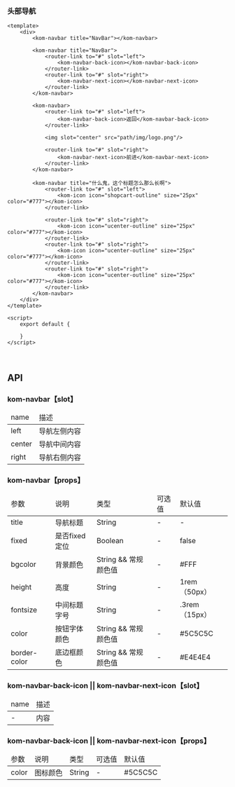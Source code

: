 ### 头部导航

```
<template>
    <div>
        <kom-navbar title="NavBar"></kom-navbar>
        
        <kom-navbar title="NavBar">
            <router-link to="#" slot="left">
                <kom-navbar-back-icon></kom-navbar-back-icon>
            </router-link>
            <router-link to="#" slot="right">
                <kom-navbar-next-icon></kom-navbar-next-icon>
            </router-link>
        </kom-navbar>
        
        <kom-navbar>
            <router-link to="#" slot="left">
                <kom-navbar-back-icon>返回</kom-navbar-back-icon>
            </router-link>
    
            <img slot="center" src="path/img/logo.png"/>
    
            <router-link to="#" slot="right">
                <kom-navbar-next-icon>前进</kom-navbar-next-icon>
            </router-link>
        </kom-navbar>
        
        <kom-navbar title="什么鬼，这个标题怎么那么长啊">
            <router-link to="#" slot="left">
                <kom-icon icon="shopcart-outline" size="25px" color="#777"></kom-icon>
            </router-link>
    
            <router-link to="#" slot="right">
                <kom-icon icon="ucenter-outline" size="25px" color="#777"></kom-icon>
            </router-link>
            <router-link to="#" slot="right">
                <kom-icon icon="ucenter-outline" size="25px" color="#777"></kom-icon>
            </router-link>
            <router-link to="#" slot="right">
                <kom-icon icon="ucenter-outline" size="25px" color="#777"></kom-icon>
            </router-link>
        </kom-navbar>
    </div>
</template>

<script>
    export default {

    }
</script>
```

<br/>

<h2>API</h2>
<h3><strong>kom-navbar</strong>【slot】</h3>
<div class="table">
    <table>
        <thead>
        <tr>
            <td>name</td>
            <td>描述</td>
        </tr>
        </thead>
        <tbody>
        <tr>
            <td>left</td>
            <td>导航左侧内容</td>
        </tr>
        <tr>
            <td>center</td>
            <td>导航中间内容</td>
        </tr>
        <tr>
            <td>right</td>
            <td>导航右侧内容</td>
        </tr>
        </tbody>
    </table>
</div>
<h3><strong>kom-navbar</strong>【props】</h3>
<div class="table">
    <table>
        <thead>
        <tr>
            <td>参数</td>
            <td>说明</td>
            <td>类型</td>
            <td>可选值</td>
            <td>默认值</td>
        </tr>
        </thead>
        <tbody>
        <tr>
            <td>title</td>
            <td>导航标题</td>
            <td>String</td>
            <td>-</td>
            <td>-</td>
        </tr>
        <tr>
            <td>fixed</td>
            <td>是否fixed定位</td>
            <td>Boolean</td>
            <td>-</td>
            <td>false</td>
        </tr>
        <tr>
            <td>bgcolor</td>
            <td>背景颜色</td>
            <td>String &amp;&amp; 常规颜色值</td>
            <td>-</td>
            <td>#FFF</td>
        </tr>
        <tr>
            <td>height</td>
            <td>高度</td>
            <td>String</td>
            <td>-</td>
            <td>1rem（50px）</td>
        </tr>
        <tr>
            <td>fontsize</td>
            <td>中间标题字号</td>
            <td>String</td>
            <td>-</td>
            <td>.3rem（15px）</td>
        </tr>
        <tr>
            <td>color</td>
            <td>按钮字体颜色</td>
            <td>String &amp;&amp; 常规颜色值</td>
            <td>-</td>
            <td>#5C5C5C</td>
        </tr>
        <tr>
            <td>border-color</td>
            <td>底边框颜色</td>
            <td>String &amp;&amp; 常规颜色值</td>
            <td>-</td>
            <td>#E4E4E4</td>
        </tr>
        </tbody>
    </table>
</div>
<h3><strong>kom-navbar-back-icon || kom-navbar-next-icon</strong>【slot】</h3>
<div class="table">
    <table>
        <thead>
        <tr>
            <td>name</td>
            <td>描述</td>
        </tr>
        </thead>
        <tbody>
        <tr>
            <td>-</td>
            <td>内容</td>
        </tr>
        </tbody>
    </table>
</div>
<h3><strong>kom-navbar-back-icon || kom-navbar-next-icon</strong>【props】</h3>
<div class="table">
    <table>
        <thead>
        <tr>
            <td>参数</td>
            <td>说明</td>
            <td>类型</td>
            <td>可选值</td>
            <td>默认值</td>
        </tr>
        </thead>
        <tbody>
        <tr>
            <td>color</td>
            <td>图标颜色</td>
            <td>String</td>
            <td>-</td>
            <td>#5C5C5C</td>
        </tr>
        </tbody>
    </table>
</div>
